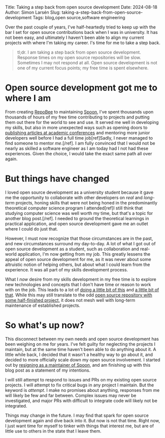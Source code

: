 Title: Taking a step back from open source development
Date: 2024-08-18
Author: Simon Larsén
Slug: taking-a-step-back-from-open-source-development
Tags: blog,open source,software engineering

Over the past couple of years, I've half-heartedly tried to keep up with the
bar I set for open source contributions back when I was in university. It has
not been easy, and ultimately I haven't been able to align my current projects
with where I'm taking my career. I's time for me to take a step back.

> tl;dr. I am taking a step back from open source development. Response times on
> my open source repositories will be slow. Sometimes I may not respond at all.
> Open source development is not one of my current focus points; my free time is
> spent elsewhere.

# Open source development got me to where I am
From creating [RepoBee](https://repobee.org) to maintaining
[Spoon](https://github.com/inria/spoon), I've spent thousands upon
thousands of hours of my free time contributing to projects and putting them out
there for the world to see and use. It served me well in developing my skills,
but also in more unexpected ways such as opening doors to [publishing articles
at academic conferences]({filename}/pages/essays.md) and
mentoring more junior developers well before I had a full time
job[ref]Sadly, I never managed to find someone to mentor _me_.[/ref]. I am fully
convinced that I would not be nearly as skilled a software engineer as I am
today had I not had these experiences. Given the choice, I would take the exact
same path all over again.

# But things have changed
I loved open source development as a university student because it gave me the
opportunity to collaborate with other developers on _real_ and _long-term_
projects, honing skills that were not being honed in the predominantly
theoretical computer science program I attended[ref]I still think that studying
computer science was well worth my time, but that's a topic for another blog
post.[/ref]. I needed to ground the theoretical learnings in practical
application, and open source development gave me an outlet where I could do just
that.

However, I must now recognize that those circumstances are in the past, and new
circumstances surround my day-to-day. A lot of what I got out of open source
development as a student, such as collaboration and real-world application, I'm
now getting from my job. This greatly lessens the appeal of open source
development for me, as it was never about some altruistic notion of helping
others, but about what I could learn from the experience. It was all part of my
skills development process.

What I _now_ desire from my skills development in my free time is to explore new
technologies and concepts that I don't have time or reason to work with on the
job. This leads to a lot of [doing a little bit of
this]({filename}/blog/Programming/highlight_with_tree_sitter.md) and [a little
bit of that](content/blog/Programming/postgresql/basic_indexing.md). While this
may still translate to the odd [open source repository with some half-finished
project](https://github.com/slarse/rut), it does not mesh well with long-term
maintenance of established projects.

# So what's up now?
This disconnect between my own needs and open source development has been
weighing on me for years. I've felt guilty for neglecting the projects I
maintain, but at the same time haven't been able to do anything about it.
A little while back, I decided that it wasn't a healthy way to go about it, and
decided to more officially scale down my open source involvement. I started out
by [resigning as a maintainer of Spoon](https://github.com/INRIA/spoon/pull/5863),
and am finishing up with this blog post as a statement of my intentions.

I will still attempt to respond to issues and PRs on my existing open source
projects. I will attempt to fix critical bugs in any project I maintain. But the
keyword is _attempt_. I make no promises about anything, responses from me will
likely be few and far between. Complex issues may never be investigated, and
major PRs with difficult to integrate code will likely not be integrated.

Things may change in the future. I may find that spark for open source
development again and dive back into it. But now is not that time. Right now, I
just want time for myself to tinker with things that interest me, but are of
little use to others in the state that I leave them.
